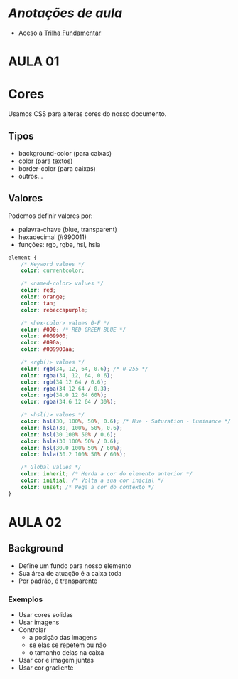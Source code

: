 # *Anotações de aula*

- Aceso a [Trilha Fundamentar](https://github.com/andrademech/rocketseat/tree/main/Fundamentar)

# AULA 01

# Cores
Usamos CSS para alteras cores do nosso documento.

## Tipos

* background-color (para caixas)
* color (para textos)
* border-color (para caixas)
* outros...

## Valores

Podemos definir valores por:

* palavra-chave (blue, transparent)
* hexadecimal (#990011)
* funções: rgb, rgba, hsl, hsla

```css
element {
    /* Keyword values */
    color: currentcolor;

    /* <named-color> values */
    color: red;
    color: orange;
    color: tan;
    color: rebeccapurple;

    /* <hex-color> values 0-F */
    color: #090; /* RED GREEN BLUE */
    color: #009900;
    color: #090a;
    color: #009900aa;

    /* <rgb()> values */
    color: rgb(34, 12, 64, 0.6); /* 0-255 */
    color: rgba(34, 12, 64, 0.6);
    color: rgb(34 12 64 / 0.6);
    color: rgba(34 12 64 / 0.3);
    color: rgb(34.0 12 64 60%);
    color: rgba(34.6 12 64 / 30%);

    /* <hsl()> values */
    color: hsl(30, 100%, 50%, 0.6); /* Hue - Saturation - Luminance */
    color: hsla(30, 100%, 50%, 0.6);
    color: hsl(30 100% 50% / 0.6);
    color: hsla(30 100% 50% / 0.6);
    color: hsl(30.0 100% 50% / 60%);
    color: hsla(30.2 100% 50% / 60%);

    /* Global values */
    color: inherit; /* Herda a cor do elemento anterior */
    color: initial; /* Volta a sua cor inicial */
    color: unset; /* Pega a cor do contexto */
}

```

# AULA 02

## Background

- Define um fundo para nosso elemento
- Sua área de atuação é a caixa toda
- Por padrão, é transparente

### Exemplos

- Usar cores solidas
- Usar imagens
- Controlar
    - a posição das imagens
    - se elas se repetem ou não
    - o tamanho delas na caixa
- Usar cor e imagem juntas
- Usar cor gradiente

